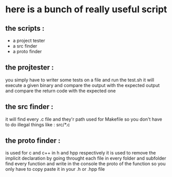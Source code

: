 <h1>here is a bunch of really useful script</h1>

## the scripts :
- a project tester
- a src finder
- a proto finder

## the projtester :
you simply have to writer some tests on a file and run the test.sh 
it will execute a given binary and compare the output with the expected output and 
compare the return code with the expected one

## the src finder : 
it will find every .c file and they'r path used for Makefile so you don't have to do illegal 
things like : src/*.c

## the proto finder :
is used for c and c++ in h and hpp respectively 
it is used to remove the implicit declaration by going throught each file in every folder and subfolder
find every function and write in the console the proto of the function so you only have to copy paste it 
in your .h or .hpp file 
